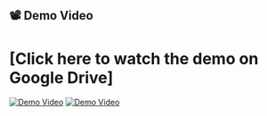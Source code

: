 ## 📽 Demo Video

# [Click here to watch the demo on Google Drive]
[![Demo Video]()](https://drive.google.com/file/d/1YE4wKcL3LzqDkXlqBqjj-_XyuGkfUKxv/view?usp=sharing)
[![Demo Video]()](https://drive.google.com/file/d/1vd90sfD1wTgw-PjJ-V17UR1HfTObQfok/view?usp=drive_link)

